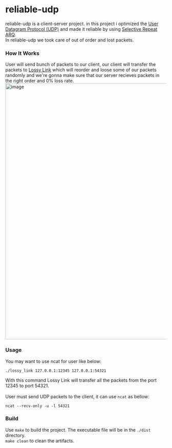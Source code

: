 # reliable-udp
reliable-udp is a client-server project. in this project i optimized the [User Datagram Protocol (UDP)](https://en.wikipedia.org/wiki/User_Datagram_Protocol) and made it reliable by using [Selective Repeat ARQ](https://en.wikipedia.org/wiki/Selective_Repeat_ARQ).<br/>
In reliable-udp we took care of out of order and lost packets.<br/>
### How It Works
User will send bunch of packets to our client, our client will transfer the packets to [Lossy Link](https://github.com/HirbodBehnam/lossy_link) which will reorder and loose some of our packets randomly and we're gonna make sure that our server recieves packets in the right order and 0% loss rate.
<img width="799" alt="image" src="https://github.com/PoriaKH/reliable-udp/assets/94684621/c75fd798-4e0e-4a0f-bae0-dc34c755eedd">
### Usage
You may want to use ncat for user like below:
```
./lossy_link 127.0.0.1:12345 127.0.0.1:54321
```
With this command Lossy Link will transfer all the packets from the port 12345 to port 54321.<br/>
<br/>
User must send UDP packets to the client, it can use `ncat` as bellow:
```
ncat --recv-only -u -l 54321
```
### Build
Use `make` to build the project. The executable file will be in the `./dist` directory. <br/>
`make clean` to clean the artifacts. <br/>
